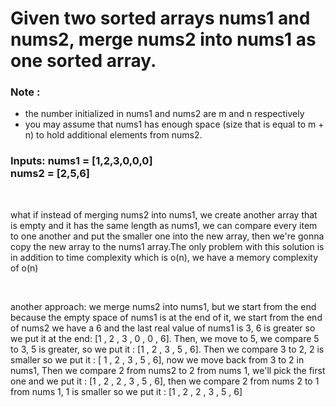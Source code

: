 <h1>Given two sorted arrays nums1 and nums2, merge nums2 into nums1 as one sorted array.</h1>

<h3>Note :</h3>
<ul>
    <li>the number initialized in nums1 and nums2 are m and n respectively</li>
    <li>you may assume that nums1 has enough space (size that is equal to m + n) to hold additional elements from nums2.</li>
</ul>

<h3>Inputs:
nums1 = <b>[1,2,3,0,0,0]</b>
<br/>
nums2 = <b>[2,5,6]</b>
</h3>

<br/>

<p>what if instead of merging nums2 into nums1, we create another array that is empty and it has the
same length as nums1, we can compare every item to one another and put the smaller one into the new array, then we're gonna copy the new array to the nums1 array.The only problem with this solution is in addition to time complexity which is o(n), we have a memory complexity of o(n)</p>

<br/>

<p>another approach: we merge nums2 into nums1, but we start from the end because the empty space of nums1 is at the end of it, we start from the end of nums2 we have a 6 and the last real value of nums1 is 3, 6 is greater so we put it at the end: [1 , 2 , 3 , 0 , 0 , 6]. Then, we move to 5, we compare 5 to 3, 5 is greater, so we put it : [1 , 2 , 3 , 5 , 6]. Then we compare 3 to 2, 2 is smaller so we put it : 
[ 1 , 2 , 3 , 5 , 6], now we move back from 3 to 2 in nums1, Then we compare 2 from nums2 to 2 from nums 1, we'll pick the first one and we put it : [1 , 2 , 2 , 3 , 5 , 6], then we compare 2 from nums 2 to 1 from nums 1, 1 is smaller so we put it : [1 , 2 , 2 , 3 , 5 , 6]</p>